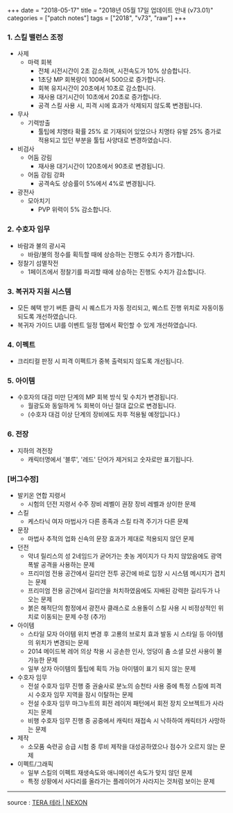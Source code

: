 +++
date = "2018-05-17"
title = "2018년 05월 17일 업데이트 안내 (v73.01)"
categories = ["patch notes"]
tags = ["2018", "v73", "raw"]
+++

### 1. 스킬 밸런스 조정
- 사제
  - 마력 회복
    - 전체 시전시간이 2초 감소하며, 시전속도가 10% 상승합니다.
    - 1초당 MP 회복량이 100에서 500으로 증가합니다.
    - 회복 유지시간이 20초에서 10초로 감소합니다.
    - 재사용 대기시간이 10초에서 20초로 증가합니다.
    - 공격 스킬 사용 시, 피격 시에 효과가 삭제되지 않도록 변경됩니다.
- 무사
  - 기력방출
    - 툴팁에 치명타 확률 25% 로 기재되어 있었으나 치명타 유발 25% 증가로 적용되고 있던 부분을 툴팁 사양대로 변경하였습니다.
- 비검사
  - 어둠 강림
    - 재사용 대기시간이 120초에서 90초로 변경됩니다.
  - 어둠 강림 강화
    - 공격속도 상승률이 5%에서 4%로 변경됩니다.
- 광전사
  - 모아치기
    - PVP 위력이 5% 감소합니다.

### 2. 수호자 임무
- 바람과 불의 광시곡
  - 바람/불의 정수를 획득할 때에 상승하는 진행도 수치가 증가합니다.
- 정찰기 섬멸작전
  - 1페이즈에서 정찰기를 파괴할 때에 상승하는 진행도 수치가 감소합니다.

### 3. 복귀자 지원 시스템
- 모든 혜택 받기 버튼 클릭 시 퀘스트가 자동 정리되고, 퀘스트 진행 위치로 자동이동 되도록 개선하였습니다.
- 복귀자 가이드 UI를 이벤트 일정 탭에서 확인할 수 있게 개선하였습니다.

### 4. 이펙트
- 크리티컬 판정 시 피격 이펙트가 중복 출력되지 않도록 개선됩니다.

### 5. 아이템
- 수호자의 대검 미만 단계의 MP 회복 방식 및 수치가 변경됩니다.
  - 월광도와 동일하게 % 회복이 아닌 절대 값으로 변경됩니다. 
  - (수호자 대검 이상 단계의 장비에도 차후 적용될 예정입니다.)

### 6. 전장
- 지하의 격전장
  - 캐릭터명에서 '블루', '레드' 단어가 제거되고 숫자로만 표기됩니다.

### [버그수정]
- 발키온 연합 지령서
  - 시험의 던전 지령서 수주 장비 레벨이 권장 장비 레벨과 상이한 문제
- 스킬
  - 케스타닉 여자 마법사가 다른 종족과 스킬 타격 주기가 다른 문제
- 문장
  - 마법사 추적의 업화 신속의 문장 효과가 제대로 적용되지 않던 문제
- 던전
  - 악녀 릴리스의 성 2네임드가 굳어가는 촛농 게이지가 다 차지 않았음에도 광역 폭발 공격을 사용하는 문제
  - 프리미엄 전용 공간에서 길리안 전투 공간에 바로 입장 시 시스템 메시지가 겹치는 문제
  - 프리미엄 전용 공간에서 길리안을 처치하였음에도 지배된 강력한 길리두가 나오는 문제
  - 붉은 해적단의 함정에서 광전사 클래스로 소용돌이 스킬 사용 시 비정상적인 위치로 이동되는 문제 수정 (추가)
- 아이템
  - 스타일 모자 아이템 위치 변경 후 고룡의 브로치 효과 발동 시 스타일 등 아이템의 위치가 변경되는 문제
  - 2014 메이드복 레어 의상 착용 시 공손한 인사, 엉덩이 춤 소셜 모션 사용이 불가능한 문제
  - 일부 상자 아이템의 툴팁에 획득 가능 아이템이 표기 되지 않는 문제
- 수호자 임무
  - 전설 수호자 임무 진행 중 권술사로 분노의 승천타 사용 중에 특정 스킬에 피격 시 수호자 임무 지역을 잠시 이탈하는 문제
  - 전설 수호자 임무 마그누트의 회전 레이저 패턴에서 회전 장치 오브젝트가 사라지는 문제
  - 비행 수호자 임무 진행 중 공중에서 캐릭터 재접속 시 낙하하여 캐릭터가 사망하는 문제
- 제작
  - 소모품 숙련공 승급 시험 중 루비 제작을 대성공하였으나 점수가 오르지 않는 문제
- 이펙트/그래픽
  - 일부 스킬의 이펙트 재생속도와 애니메이션 속도가 맞지 않던 문제
  - 특정 상황에서 사다리를 올라가는 플레이어가 사라지는 것처럼 보이는 문제

----

source : [TERA 테라 | NEXON](http://tera.nexon.com/news/update/view.aspx?n4articlesn=333)
